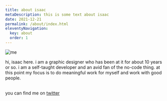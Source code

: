 ```yaml
---
title: about isaac 
metaDescription: this is some text about isaac
date: 2021-12-21
permalink: /about/index.html
eleventyNavigation:
  key: about
  order: 1
---
```

![me](https://res.cloudinary.com/blicodesvideos/image/upload/v1640126674/me_f3oxfi.png "me")  

hi, isaac here. i am a graphic designer who has been at it for about 10 years or so. i am a self-taught developer and an avid fan of the no-code thing. at this point my focus is to do meaningful work for myself and work with good people. <br /><br />

you can find me on [twitter](https://twitter.com/isaaacme "get ready for memes")